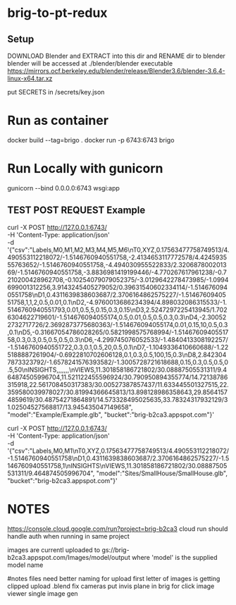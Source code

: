 # brig-to-pt-redux
## Setup
DOWNLOAD Blender and EXTRACT into this dir and RENAME dir to blender
blender will be accessed at ./blender/blender executable
https://mirrors.ocf.berkeley.edu/blender/release/Blender3.6/blender-3.6.4-linux-x64.tar.xz

put SECRETS in /secrets/key.json

# Run as container
docker build --tag=brigo .
docker run -p 6743:6743 brigo

# Run Locally with gunicorn
gunicorn --bind 0.0.0.0:6743 wsgi:app

## TEST POST REQUEST Example

curl -X POST http://127.0.0.1:6743/ \
-H 'Content-Type: application/json' \
-d '{"csv":"Labels,M0,M1,M2,M3,M4,M5,M6\nT0,XYZ,0.17563477758749513/4.490553112218072/-1.5146760940551758,-2.4134653117772578/4.424593555763652/-1.5146760940551758,-4.494030955522833/2.320687800201369/-1.5146760940551758,-3.8836981419199446/-4.770267617961238/-0.7210200428962708,-0.10254079079052375/-3.0129642278473985/-1.0994699001312256,3.9143245405279052/0.39631540602334114/-1.5146760940551758\nD1,0.4311639838603687/2.3706164862575227/-1.5146760940551758,1,1,2,0.5,0.01,0.1\nD2,-4.9760013686234394/4.898032086315533/-1.5146760940551793,0.01,0.5,5,0.15,0.3,0.15\nD3,2.5247297225413945/1.7026304622719601/-1.514676094055174,0.5,0.01,0.5,0.5,0.3,0.3\nD4,-2.300522732717726/2.3692873775680363/-1.514676094055174,0.01,0.15,10,0.5,0.3,0.1\nD5,-0.31667054786028265/0.5821998575768994/-1.5146760940551758,0.3,0.3,0.5,0.5,0.5,0.3\nD6,-4.299745076052533/-1.4840413308192257/-1.5146760940551722,0.3,0.1,0.5,20,0.5,0.1\nD7,-1.1049336410660688/-1.225188887261904/-0.6922810702606128,0.1,0.3,0.5,100,15,0.3\nD8,2.8423047873323792/-1.6578241576393582/-1.3005728721618688,0.15,0.3,0.5,0.5,0.5,50\nINSIGHTS,,,,,,,\nVIEWS,11.301858186721802/30.08887505531311/9.464874505996704,11.521122455596924/30.790950894355774/14.72138786315918,22.561708450317383/30.00527387857437/11.633445501327515,22.359580039978027/30.81994366645813/13.898128986358643,29.85641574859619/30.48754271864891/14.573328495025635,33.78324317932129/31.02504527568817/13.945435047149658", "model":"Example/Example.glb", "bucket":"brig-b2ca3.appspot.com"}'

curl -X POST http://127.0.0.1:6743/ \
-H 'Content-Type: application/json' \
-d '{"csv":"Labels,M0,M1\nT0,XYZ,0.17563477758749513/4.490553112218072/-1.5146760940551758\nD1,0.4311639838603687/2.3706164862575227/-1.5146760940551758,1\nINSIGHTS\nVIEWS,11.301858186721802/30.08887505531311/9.464874505996704", "model":"Sites/SmallHouse/SmallHouse.glb", "bucket":"brig-b2ca3.appspot.com"}'



# NOTES
https://console.cloud.google.com/run?project=brig-b2ca3
cloud run should handle auth when running in same project

images are currentl uploaded to 
gs://brig-b2ca3.appspot.com/Images/model/output
where 'model' is the supplied model name

#notes
files need better naming for upload
first letter of images is getting clipped
upload .blend
fix cameras
put invis plane in brig for click
image viewer
single image gen
